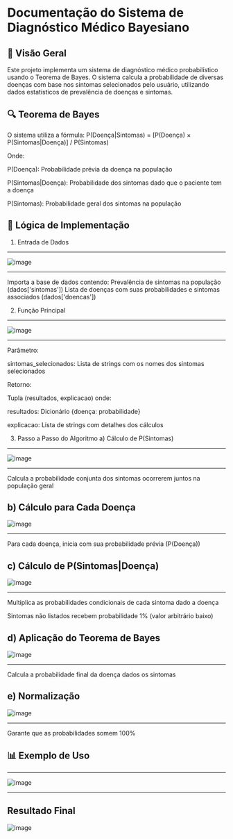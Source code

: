 # Documentação do Sistema de Diagnóstico Médico Bayesiano

## 📌 Visão Geral
Este projeto implementa um sistema de diagnóstico médico probabilístico usando o Teorema de Bayes. O sistema calcula a probabilidade de diversas doenças com base nos sintomas selecionados pelo usuário, utilizando dados estatísticos de prevalência de doenças e sintomas.

## 🔍  Teorema de Bayes
O sistema utiliza a fórmula:
P(Doença|Sintomas) = [P(Doença) × P(Sintomas|Doença)] / P(Sintomas)

Onde:

P(Doença): Probabilidade prévia da doença na população

P(Sintomas|Doença): Probabilidade dos sintomas dado que o paciente tem a doença

P(Sintomas): Probabilidade geral dos sintomas na população

## 🧠 Lógica de Implementação
1. Entrada de Dados

------------------------------
![image](https://github.com/user-attachments/assets/76c0e1f4-1c93-4211-addb-531a83e3b9be)


------------------------------
Importa a base de dados contendo:
Prevalência de sintomas na população (dados['sintomas'])
Lista de doenças com suas probabilidades e sintomas associados (dados['doencas'])

2. Função Principal
------------------------------
![image](https://github.com/user-attachments/assets/14621418-be2c-48ea-b901-3e9a9815f444)


------------------------------
Parâmetro:

sintomas_selecionados: Lista de strings com os nomes dos sintomas selecionados

Retorno:

Tupla (resultados, explicacao) onde:

resultados: Dicionário {doença: probabilidade}

explicacao: Lista de strings com detalhes dos cálculos

3. Passo a Passo do Algoritmo
a) Cálculo de P(Sintomas)
------------------------------
![image](https://github.com/user-attachments/assets/805c374b-49e5-4bfb-88d3-ae52cf56fe5b)


------------------------------
Calcula a probabilidade conjunta dos sintomas ocorrerem juntos na população geral

b) Cálculo para Cada Doença
------------------------------
![image](https://github.com/user-attachments/assets/b0923c3c-5c3c-4e6b-b6c7-bbc4ae1c88a8)


------------------------------
Para cada doença, inicia com sua probabilidade prévia (P(Doença))

c) Cálculo de P(Sintomas|Doença)
------------------------------
![image](https://github.com/user-attachments/assets/19295f2a-15bf-4a53-a2f4-ee3208a0c707)


------------------------------
Multiplica as probabilidades condicionais de cada sintoma dado a doença

Sintomas não listados recebem probabilidade 1% (valor arbitrário baixo)

d) Aplicação do Teorema de Bayes
------------------------------
![image](https://github.com/user-attachments/assets/a0881a6b-fac1-48f5-a157-7942b2c00734)


------------------------------
Calcula a probabilidade final da doença dados os sintomas

e) Normalização
------------------------------
![image](https://github.com/user-attachments/assets/2dba4899-c4ea-43f9-a3b2-e4aed8195025)


------------------------------
Garante que as probabilidades somem 100%


## 📊 Exemplo de Uso
------------------------------
![image](https://github.com/user-attachments/assets/b5b1738a-746c-4ac4-8e9b-21dcb4b2e8dd)

------------------------------
## Resultado Final
![image](https://github.com/user-attachments/assets/cc165fe7-be6a-4699-80b5-a017369109de)

